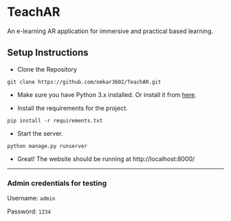 # TeachAR

An e-learning AR application for immersive and practical based learning.

## Setup Instructions

* Clone the Repository

```
git clone https://github.com/omkar3602/TeachAR.git
```

* Make sure you have Python 3.x installed. Or install it from [here](https://www.python.org/downloads/).

* Install the requirements for the project.

```
pip install -r requirements.txt
```

* Start the server.
```
python manage.py runserver
```

* Great! The website should be running at http://localhost:8000/
---
### Admin credentials for testing

Username: `admin`

Password: `1234`